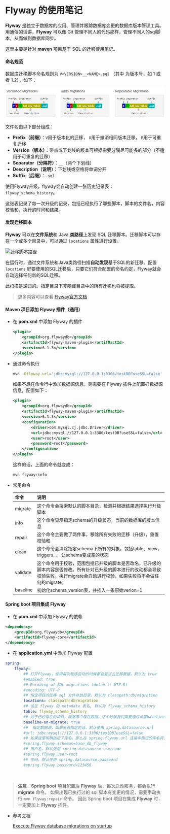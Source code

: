# Flyway 的使用笔记

**Flyway** 是独立于数据库的应用、管理并跟踪数据库变更的数据库版本管理工具。用通俗的话讲，**Flyway** 可以像 Git 管理不同人的代码那样，管理不同人的sql脚本，从而做到数据库同步。

这里主要是针对 **maven** 项目基于 SQL 的迁移使用笔记。

#### 命名规范

数据库迁移脚本命名规则为 `V<VERSION>__<NAME>.sql` （其中 <VERSION> 为版本号，如 1 或者 1.2），如下：
	
<img src="../static/imgs/flyway_script_naming.png" alt="flyway_script_name.png"  />

文件名由以下部分组成：

- **Prefix（前缀）**：`V`用于版本化的迁移， `U`用于撤消相同版本迁移， `R`用于可重复迁移
- **Version（版本）**：带点或下划线的版本可根据需要分隔尽可能多的部分（不适用于可重复的迁移）
- **Separator（分隔符）**：`__`（两个下划线）
- **Description（说明）**：下划线或空格将单词分开
- **Suffix（后缀）**：`.sql`

使用Flyway升级，flyway会自动创建一张历史记录表： `flyway_schema_history`。

这张表记录了每一次升级的记录，包括已经执行了哪些脚本，脚本的文件名，内容校验和，执行的时间和结果。

#### 发现迁移脚本

**Flyway** 可以在**文件系统**和 Java **类路径**上发现 SQL 迁移脚本。迁移脚本可以存在一个或多个目录中，可以通过 `locations` 属性进行设置。

![迁移脚本路径](D:\workspace_tzg\my_study_notes\static\imgs\flyway_script_discovery.png)

在运行时，通过文件系统和Java类路径扫描**自动发现**基于SQL的新迁移。配置 `locations` 好要使用的SQL迁移后，只要它们符合配置的命名约定，Flyway就会自动选择任何新的SQL迁移。

此扫描是递归的。指定目录下非隐藏目录中的所有迁移也将被提取。

> 更多内容可以查看 [Flyway官方文档](https://flywaydb.org/documentation/migrations)

#### Maven 项目添加 Flyway 插件（通用）

* 在 **pom.xml** 中添加 Flyway 的插件

    ```xml
    <plugin>
        <groupId>org.flywaydb</groupId>
        <artifactId>flyway-maven-plugin</artifMactId>
        <version>6.1.3</version>
    </plugin>
    ```

* 通过命令执行

    ```bash
    mvn -Dflyway.url='jdbc:mysql://127.0.0.1:3306/testDB?useSSL=false' -Dflyway.user=root -Dflyway.password=root flyway:info
    ```

	如果不想在命令行中添加数据源信息，则需要在 Flyway 插件上配置好数据源信息，配置如下：
	
	
	```xml
    <plugin>
        <groupId>org.flywaydb</groupId>
        <artifactId>flyway-maven-plugin</artifMactId>
        <version>6.1.3</version>
        <configuration>
        	<driver>com.mysql.cj.jdbc.Driver</driver>
            <url>jdbc:mysql://127.0.0.1:3306/testDB?useSSL=false</url>
            <user>root</user>
            <password>root</password>
        </configuration>
    </plugin>
    ```

	这样的话，上面的命令就变成：
	
	```bash
    mvn flyway:info
    ```
	
* 常用命令

    |   命令    |                 说明                                   |
    | -------- | ------------------------------------------------------ |
    | migrate  | 这个命令会搜索默认的脚本目录，检测并根据结果选择执行升级脚本      |
    | info     | 这个命令显示指定schema的升级状态，当前的数据库的版本信息        |
    | repair   | 这个命令主要做了两件事，移除所有失败的迁移（升级），重置校验和    |
    | clean    | 这个命令会清除指定schema下所有的对象，包括table、view、triggers...，让schema变成空的状态  |
    | validate | 这个命令用于校验，范围包括已升级的脚本是否改名，已升级的脚本内容是否修改。所有针对已升级的脚本进行的改动都会导致校验失败。执行migrate会自动进行校验，如果失败将不会做任何的migrate。  |
    | baseline | 初始化schema_version表，并插入一条原始verion=1 |

    

#### Spring boot 项目集成 Flyway

* 在 **pom.xml** 中添加 Flyway 的依赖

```xml
<dependency>
	<groupId>org.flywaydb</groupId>
	<artifactId>flyway-core</artifactId>
</dependency>
```

* 在 **application.yml** 中添加 Flyway 配置

```yml
spring:
	flyway:
		## 打开flyway，使得每次程序启动的时候都会尝试去迁移数据。默认为 true
		#enabled: true
		## Encoding of SQL migrations (default: UTF-8)
		#encoding: UTF-8
		## 指定项目的迁移 sql 文件存放目录，默认为 classpath:db/migration
		locations: classpath:db/migration
		## 设定 flyway 的 metadata 表名, 默认为 flyway_schema_history
		table: flyway_schema_history
		## 对于已经存在的项目，数据库中存在数据，这个时候我们需要通过设置baseline告诉flyway，这个baseline及之前的sql脚本都不要执行了（否则会报重复的错误）
		baseline-on-migrate: true
		##  指定数据源，如果没有指定的话，默认使用 spring.datasource.url
		#url: jdbc:mysql://127.0.0.1:3306/testDB?useSSL=false
		## 如果这里明确指定了库名，那么在 spring.flyway.url 连接中指定的库名将无效
		#spring.flyway.schemas=base_db_flyway
		## 用户名，默认使用 spring.datasource.username
        #spring.flyway.user=root
        ## 密码，默认使用 spring.datasource.password
        #spring.flyway.password=123456

		
```

> **注意**：**Spring boot** 项目配置后 **Flyway** 后，每次启动服务，都会执行 **migrate** 命令。
> 如果出现已执行过的 sql 脚本有变更的情况，需要手动执行 `mvn flyway:repair` 命令。
> 因此 Spring boot 项目在集成 **Flyway** 时，一定要加上 **Flyway** 插件。


* 参考文档

	[Execute Flyway database migrations on startup](https://docs.spring.io/spring-boot/docs/1.4.0.RC1/reference/htmlsingle/#howto-execute-flyway-database-migrations-on-startup)



